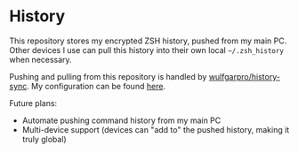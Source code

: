 # History

This repository stores my encrypted ZSH history, pushed from my main PC.
Other devices I use can pull this history into their own local `~/.zsh_history` when necessary.

Pushing and pulling from this repository is handled by [wulfgarpro/history-sync](https://github.com/wulfgarpro/history-sync).
My configuration can be found [here](https://github.com/krishnans2006/dotfiles/blob/main/.zshrc#L126-L129).

Future plans:
- Automate pushing command history from my main PC
- Multi-device support (devices can "add to" the pushed history, making it truly global)
